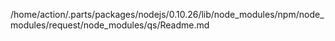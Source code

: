 /home/action/.parts/packages/nodejs/0.10.26/lib/node_modules/npm/node_modules/request/node_modules/qs/Readme.md